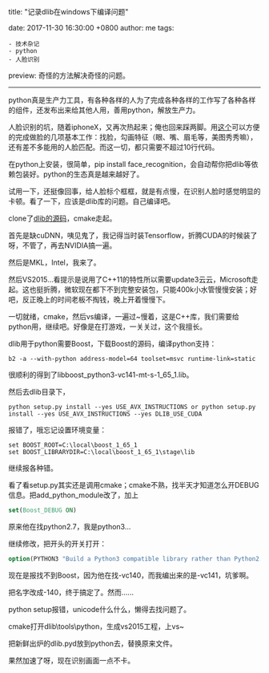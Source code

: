 title: "记录dlib在windows下编译问题"

date: 2017-11-30 16:30:00 +0800
author: me
tags:

    - 技术杂记
    - python
    - 人脸识别
preview: 奇怪的方法解决奇怪的问题。

---

python真是生产力工具，有各种各样的人为了完成各种各样的工作写了各种各样的组件，还发布出来给其他人用，善用python，解放生产力。

人脸识别的坑，随着iphoneX，又再次热起来；俺也回来踩两脚。用[这个](https://github.com/ageitgey/face_recognition)可以方便的完成做脸的几项基本工作：找脸，勾画特征（眼、嘴、眉毛等，美图秀秀嘛），还有差不多能用的人脸匹配。而这一切，都只需要不超过10行代码。

在python上安装，很简单，pip install face_recognition，会自动帮你把dlib等依赖包装好。python的生态真是越来越好了。

试用一下，还挺像回事，给人脸标个框框，就是有点慢，在识别人脸时感觉明显的卡顿。看了一下，应该是dlib库的问题。自己编译吧。

clone了[dlib的源码](https://github.com/davisking/dlib.git)，cmake走起。

首先是缺cuDNN，咦见鬼了，我记得当时装Tensorflow，折腾CUDA的时候装了呀，不管了，再去NVIDIA搞一遍。

然后是MKL，Intel，我来了。

然后VS2015...看提示是说用了C++11的特性所以需要update3云云，Microsoft走起。这也挺折腾，微软现在都下不到完整安装包，只能400k小水管慢慢安装；好吧，反正晚上的时间老板不掏钱，晚上开着慢慢下。 

一切就绪，cmake，然后vs编译，一遍过~慢着，这是C++库，我们需要给python用，继续吧。好像是在打游戏，一关关过，这个我擅长。

dlib用于python需要Boost，下载Boost的源码，编译python支持：

```shell
b2 -a --with-python address-model=64 toolset=msvc runtime-link=static
```

很顺利的得到了libboost_python3-vc141-mt-s-1_65_1.lib。

然后去dlib目录下，

```shell
python setup.py install --yes USE_AVX_INSTRUCTIONS or python setup.py install --yes USE_AVX_INSTRUCTIONS --yes DLIB_USE_CUDA
```

报错了，哦忘记设置环境变量：

```shell
set BOOST_ROOT=C:\local\boost_1_65_1
set BOOST_LIBRARYDIR=C:\local\boost_1_65_1\stage\lib
```

继续报各种错。

看了看setup.py其实还是调用cmake；cmake不熟，找半天才知道怎么开DEBUG信息。把add_python_module改了，加上

```cmake
set(Boost_DEBUG ON)
```

原来他在找python2.7，我是python3...

继续修改，把开头的开关打开：

```cmake
option(PYTHON3 "Build a Python3 compatible library rather than Python2." ON)
```

现在是报找不到Boost，因为他在找-vc140，而我编出来的是-vc141，坑爹啊。

把名字改成-140，终于搞定了。然而......

python setup报错，unicode什么什么，懒得去找问题了。

cmake打开dlib\tools\python，生成vs2015工程，上vs~

把新鲜出炉的dlib.pyd放到python去，替换原来文件。

果然加速了呀，现在识别画面一点不卡。

